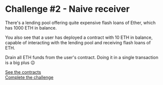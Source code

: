 # Challenge #2 - Naive receiver
There's a lending pool offering quite expensive flash loans of Ether, which has 1000 ETH in balance.

You also see that a user has deployed a contract with 10 ETH in balance, capable of interacting with the lending pool and receiving flash loans of ETH.

Drain all ETH funds from the user's contract. Doing it in a single transaction is a big plus 😉

[See the contracts](https://github.com/namrapatel/damn-vulnerable-defi-foundry/tree/master/src/Contracts/naive-receiver)
<br/>
[Complete the challenge](https://github.com/namrapatel/damn-vulnerable-defi-foundry/blob/master/test/Levels/naive-receiver/NaiveReceiver.t.sol)
